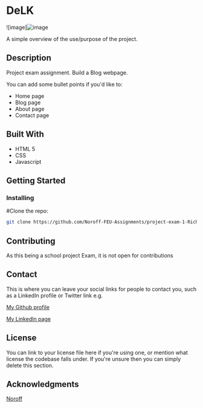 # DeLK

![image]![image](https://github.com/Noroff-FEU-Assignments/project-exam-1-RichardSkartveit/assets/114581981/9c923fe9-fd1b-4ae8-b2ab-27d2315736d2)

A simple overview of the use/purpose of the project.

## Description

Project exam assignment. Build a Blog webpage.

You can add some bullet points if you'd like to:

- Home page
- Blog page
- About page
- Contact page

## Built With

- HTML 5
- CSS
- Javascript

## Getting Started

### Installing


#Clone the repo:

```bash
git clone https://github.com/Noroff-FEU-Assignments/project-exam-1-RichardSkartveit
```


## Contributing

As this being a school project Exam, it is not open for contributions
## Contact

This is where you can leave your social links for people to contact you, such as a LinkedIn profile or Twitter link e.g.

[My Github profile](https://github.com/RichardSkartveit)

[My LinkedIn page](https://www.linkedin.com/in/richard-skartveit-86913b1ba/)

## License

You can link to your license file here if you're using one, or mention what license the codebase falls under. If you're unsure then you can simply delete this section.

## Acknowledgments

[Noroff](www.noroff.no)
